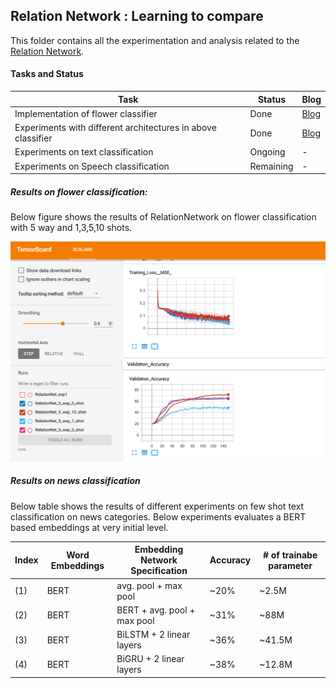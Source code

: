 ## Relation Network : Learning to compare

This folder contains all the experimentation and analysis related to the [Relation Network](https://arxiv.org/abs/1711.06025).

#### Tasks and Status
|Task|Status|Blog|
|--|--|--|
|Implementation of flower classifier|Done|[Blog](https://maitreyapatel.github.io/few_shot_part_2.html)|
|Experiments with different architectures in above classifier|Done| [Blog](https://maitreyapatel.github.io/few_shot_part_2.html) |
|Experiments on text classification|Ongoing| - |
|Experiments on Speech classification|Remaining| - |

##### Results on flower classification:
Below figure shows the results of RelationNetwork on flower classification with 5 way and 1,3,5,10 shots.

![Tensorboard Accuracy Visualization](./images/TensorBoard_flower_classification_baseline.png)

##### Results on news classification
Below table shows the results of different experiments on few shot text classification on news categories. Below experiments evaluates a BERT based embeddings at very initial level.

| Index | Word Embeddings | Embedding Network Specification | Accuracy | # of trainabe parameter |
|--|--|--|--|--|
|(1)|BERT| avg. pool + max pool | ~20% | ~2.5M |
|(2)|BERT| BERT + avg. pool + max pool | ~31% | ~88M |
|(3)|BERT| BiLSTM + 2 linear layers | ~36% | ~41.5M |
|(4)|BERT| BiGRU + 2 linear layers | ~38% | ~12.8M |